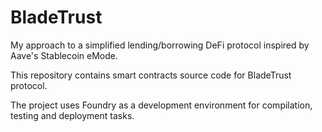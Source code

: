 # BladeTrust

My approach to a simplified lending/borrowing DeFi protocol inspired by Aave's Stablecoin eMode. <br>

This repository contains smart contracts source code for BladeTrust protocol.<br>

The project uses Foundry as a development environment for compilation, testing and deployment tasks.
